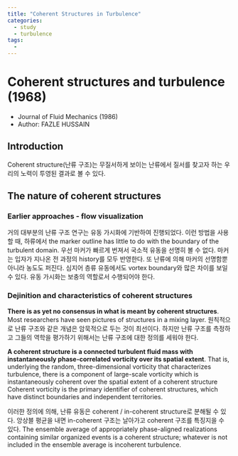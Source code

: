 ```yaml
---
title: "Coherent Structures in Turbulence"
categories:
  - study
  - turbulence
tags:
  - 
---
```


# Coherent structures and turbulence (1968)
- Journal of Fluid Mechanics (1986)
- Author: FAZLE HUSSAIN

## Introduction
Coherent structure(난류 구조)는 무질서하게 보이는 난류에서 질서를 찾고자 하는 우리의 노력이 투영된 결과로 볼 수 있다. 

## The nature of coherent structures
### Earlier approaches - flow visualization
거의 대부분의 난류 구조 연구는 유동 가시화에 기반하여 진행되었다. 이런 방법을 사용할 때, 하류에서 the marker outline has little to do with the boundary of the turbulent domain. 우선 마커가 빠르게 번져서 국소적 유동을 선명히 볼 수 없다. 마커는 입자가 지나온 전 과정의 history를 모두 반영한다. 또 난류에 의해 마커의 선명함뿐 아니라 농도도 퍼진다. 심지어 층류 유동에서도 vortex boundary와 많은 차이를 보일 수 있다. 유동 가시화는 보충의 역할로서 수행되어야 한다. 

### Dejinition and characteristics of coherent structures
**There is as yet no consensus in what is meant by coherent structures**. Most researchers
have seen pictures of structures in a mixing layer. 원칙적으로 난류 구조와 같은 개념은 암묵적으로 두는 것이 최선이다. 하지만 난류 구조를 측정하고 그들의 역학을 평가하기 위해서는 난류 구조에 대한 정의를 세워야 한다. 

**A coherent structure is a connected turbulent fluid mass with instantaneously phase-correlated vorticity over its spatial extent**. That is, underlying the random, three-dimensional vorticity that characterizes turbulence, there is a component of large-scale vorticity which is instantaneously coherent over the spatial extent of a coherent structure Coherent vorticity is the primary identifier of coherent structures, which have distinct boundaries and independent territories.

이러한 정의에 의해, 난류 유동은 coherent / in-coherent structure로 분해될 수 있다. 앙상블 평균을 내면 in-coherent 구조는 날아가고 coherent 구조를 특징지을 수 있다. The ensemble average of appropriately phase-aligned realizations containing similar organized events is a coherent structure; whatever is not included in the ensemble average is incoherent turbulence.